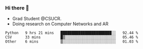 ### Hi there 👋
- Grad Student @CSUCR. 
- Doing research on Computer Networks and AR
<!--START_SECTION:waka-->

```text
Python   9 hrs 21 mins   ███████████████████████░░   92.44 %
CSV      33 mins         █▒░░░░░░░░░░░░░░░░░░░░░░░   05.46 %
Other    6 mins          ▒░░░░░░░░░░░░░░░░░░░░░░░░   01.03 %
```

<!--END_SECTION:waka-->
<!--
**jluo117/jluo117** is a ✨ _special_ ✨ repository because its `README.md` (this file) appears on your GitHub profile.

Here are some ideas to get you started:

- 🔭 I’m currently working on ...
- 🌱 I’m currently learning ...
- 👯 I’m looking to collaborate on ...
- 🤔 I’m looking for help with ...
- 💬 Ask me about ...
- 📫 How to reach me: ...
- 😄 Pronouns: ...
- ⚡ Fun fact: ...
-->

